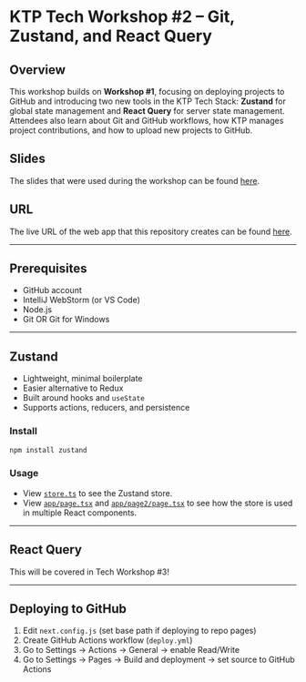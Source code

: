 # KTP Tech Workshop #2 – Git, Zustand, and React Query

## Overview

This workshop builds on **Workshop #1**, focusing on deploying projects to GitHub and introducing two new tools in the KTP Tech Stack: **Zustand** for global state management and **React Query** for server state management. Attendees also learn about Git and GitHub workflows, how KTP manages project contributions, and how to upload new projects to GitHub.

## Slides

The slides that were used during the workshop can be found [here](Tech%20workshop%202.pdf).

## URL

The live URL of the web app that this repository creates can be found [here](https://ktp-usc.github.io/tech-workshop-2/).

---

## Prerequisites

* GitHub account
* IntelliJ WebStorm (or VS Code)
* Node.js
* Git OR Git for Windows

---

## Zustand

* Lightweight, minimal boilerplate
* Easier alternative to Redux
* Built around hooks and `useState`
* Supports actions, reducers, and persistence

### Install

```bash
npm install zustand
```

### Usage

* View [`store.ts`](/store.ts) to see the Zustand store.
* View [`app/page.tsx`](/app/page.tsx) and [`app/page2/page.tsx`](/app/page2/page.tsx) to see how the store is used in multiple React components.

---

## React Query

This will be covered in Tech Workshop #3!

---

## Deploying to GitHub

1. Edit `next.config.js` (set base path if deploying to repo pages)
2. Create GitHub Actions workflow (`deploy.yml`)
3. Go to Settings → Actions → General → enable Read/Write
4. Go to Settings → Pages → Build and deployment → set source to GitHub Actions
